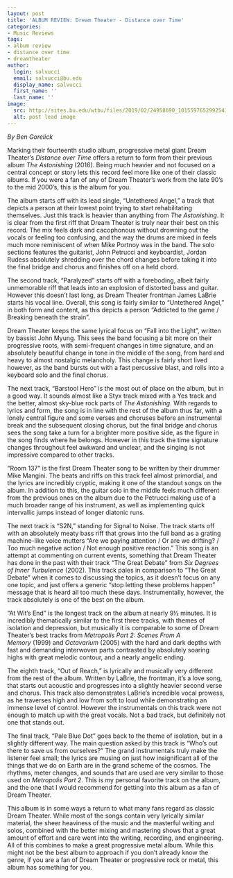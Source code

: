 ```yaml
---
layout: post
title: 'ALBUM REVIEW: Dream Theater - Distance over Time'
categories:
- Music Reviews
tags:
- album review
- distance over time
- dreamtheater
author:
  login: salvucci
  email: salvucci@bu.edu
  display_name: salvucci
  first_name: ''
  last_name: ''
image:
  src: http://sites.bu.edu/wtbu/files/2019/02/24958690_10155976529925439_7669121237656517706_o.jpg
  alt: post lead image
---
```


_By Ben Gorelick_

Marking their fourteenth studio album, progressive metal giant Dream Theater’s _Distance over Time_ offers a return to form from their previous album _The Astonishing_ (2016). Being much heavier and not focused on a central concept or story lets this record feel more like one of their classic albums. If you were a fan of any of Dream Theater’s work from the late 90’s to the mid 2000’s, this is the album for you.

The album starts off with its lead single, “Untethered Angel,” a track that depicts a person at their lowest point trying to start rehabilitating themselves. Just this track is heavier than anything from _The Astonishing_. It is clear from the first riff that Dream Theater is truly near their best on this record. The mix feels dark and cacophonous without drowning out the vocals or feeling too confusing, and the way the drums are mixed in feels much more reminiscent of when Mike Portnoy was in the band. The solo sections features the guitarist, John Petrucci and keyboardist, Jordan Rudess absolutely shredding over the chord changes before taking it into the final bridge and chorus and finishes off on a held chord.

The second track, “Paralyzed” starts off with a foreboding, albeit fairly unmemorable riff that leads into an explosion of distorted bass and guitar. However this doesn’t last long, as Dream Theater frontman James LaBrie starts his vocal line. Overall, this song is fairly similar to “Untethered Angel,” in both form and content, as this depicts a person “Addicted to the game / Breaking beneath the strain”.

Dream Theater keeps the same lyrical focus on “Fall into the Light”, written by bassist John Myung. This sees the band focusing a bit more on their progressive roots, with semi-frequent changes in time signature, and an absolutely beautiful change in tone in the middle of the song, from hard and heavy to almost nostalgic melancholy. This change is fairly short lived however, as the band bursts out with a fast percussive blast, and rolls into a keyboard solo and the final chorus.

The next track, “Barstool Hero” is the most out of place on the album, but in a good way. It sounds almost like a Styx track mixed with a Yes track and the better, almost sky-blue rock parts of _The Astonishing_. With regards to lyrics and form, the song is in line with the rest of the album thus far, with a lonely central figure and some verses and choruses before an instrumental break and the subsequent closing chorus, but the final bridge and chorus sees the song take a turn for a brighter more positive side, as the figure in the song finds where he belongs. However in this track the time signature changes throughout feel awkward and unclear, and the singing is not impressive compared to other tracks.

“Room 137” is the first Dream Theater song to be written by their drummer Mike Mangini. The beats and riffs on this track feel almost primordial, and the lyrics are incredibly cryptic, making it one of the standout songs on the album. In addition to this, the guitar solo in the middle feels much different from the previous ones on the album due to the Petrucci making use of a much broader range of his instrument, as well as implementing quick intervallic jumps instead of longer diatonic runs.

The next track is “S2N,” standing for Signal to Noise. The track starts off with an absolutely meaty bass riff that grows into the full band as a grating machine-like voice mutters “Are we paying attention / Or are we drifting? / Too much negative action / Not enough positive reaction.” This song is an attempt at commenting on current events, something that Dream Theater has done in the past with their track “The Great Debate” from _Six Degrees of Inner Turbulence_ (2002). This track pales in comparison to “The Great Debate” when it comes to discussing the topics, as it doesn’t focus on any one topic, and just offers a generic “stop letting these problems happen” message that is heard all too much these days. Instrumentally, however, the track absolutely is one of the best on the album.

“At Wit’s End” is the longest track on the album at nearly 9½ minutes. It is incredibly thematically similar to the first three tracks, with themes of isolation and depression, but musically it is comparable to some of Dream Theater’s best tracks from _Metropolis Part 2: Scenes From A Memory_ (1999) and _Octavarium_ (2005) with the hard and dark depths with fast and demanding interwoven parts contrasted by absolutely soaring highs with great melodic contour, and a nearly angelic ending.

The eighth track, “Out of Reach,” is lyrically and musically very different from the rest of the album. Written by LaBrie, the frontman, it’s a love song, that starts out acoustic and progresses into a slightly heavier second verse and chorus. This track also demonstrates LaBrie’s incredible vocal prowess, as he traverses high and low from soft to loud while demonstrating an immense level of control. However the instrumentals on this track were not enough to match up with the great vocals. Not a bad track, but definitely not one that stands out.

The final track, “Pale Blue Dot” goes back to the theme of isolation, but in a slightly different way. The main question asked by this track is “Who’s out there to save us from ourselves?” The grand instrumentals truly make the listener feel small; the lyrics are musing on just how insignificant all of the things that we do on Earth are in the grand scheme of the cosmos. The rhythms, meter changes, and sounds that are used are very similar to those used on _Metropolis Part 2_. This is my personal favorite track on the album, and the one that I would recommend for getting into this album as a fan of Dream Theater.

This album is in some ways a return to what many fans regard as classic Dream Theater. While most of the songs contain very lyrically similar material, the sheer heaviness of the music and the masterful writing and solos, combined with the better mixing and mastering shows that a great amount of effort and care went into the writing, recording, and engineering. All of this combines to make a great progressive metal album. While this might not be the best album to approach if you don’t already know the genre, if you are a fan of Dream Theater or progressive rock or metal, this album has something for you.
